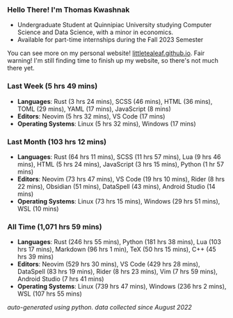 
### Hello There! I'm Thomas Kwashnak

- Undergraduate Student at Quinnipiac University studying Computer Science and Data Science, with a minor in economics.
- Available for part-time internships during the Fall 2023 Semester

You can see more on my personal website! [littletealeaf.github.io](https://littletealeaf.github.io). Fair warning! I'm still finding time to finish up my website, so there's not much there yet.

### Last Week (5 hrs 49 mins)
- **Languages**: Rust (3 hrs 24 mins), SCSS (46 mins), HTML (36 mins), TOML (29 mins), YAML (17 mins), JavaScript (8 mins)
- **Editors**: Neovim (5 hrs 32 mins), VS Code (17 mins)
- **Operating Systems**: Linux (5 hrs 32 mins), Windows (17 mins)
    
### Last Month (103 hrs 12 mins)
- **Languages**: Rust (64 hrs 11 mins), SCSS (11 hrs 57 mins), Lua (9 hrs 46 mins), HTML (5 hrs 24 mins), JavaScript (3 hrs 15 mins), Python (1 hr 57 mins)
- **Editors**: Neovim (73 hrs 47 mins), VS Code (19 hrs 10 mins), Rider (8 hrs 22 mins), Obsidian (51 mins), DataSpell (43 mins), Android Studio (14 mins)
- **Operating Systems**: Linux (73 hrs 15 mins), Windows (29 hrs 51 mins), WSL (10 mins)
    
### All Time (1,071 hrs 59 mins)
- **Languages**: Rust (246 hrs 55 mins), Python (181 hrs 38 mins), Lua (103 hrs 17 mins), Markdown (96 hrs 1 min), TeX (50 hrs 15 mins), C++ (45 hrs 39 mins)
- **Editors**: Neovim (529 hrs 30 mins), VS Code (429 hrs 28 mins), DataSpell (83 hrs 19 mins), Rider (8 hrs 23 mins), Vim (7 hrs 59 mins), Android Studio (7 hrs 41 mins)
- **Operating Systems**: Linux (739 hrs 47 mins), Windows (236 hrs 2 mins), WSL (107 hrs 55 mins)
    

*auto-generated using python. data collected since August 2022*
